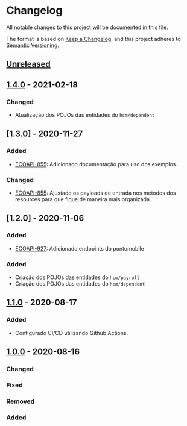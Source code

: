 # Changelog

All notable changes to this project will be documented in this file.

The format is based on [Keep a Changelog](https://keepachangelog.com/en/1.0.0/),
and this project adheres to [Semantic Versioning](https://semver.org/spec/v2.0.0.html).

## [Unreleased]

## [1.4.0] - 2021-02-18

### Changed

-   Atualização dos POJOs das entidades do `hcm/dependent`

## [1.3.0] - 2020-11-27

### Added

-   [ECOAPI-855](https://jira.senior.com.br/browse/ECOAPI-855): Adicionado documentação para uso dos exemplos.

### Changed

-   [ECOAPI-855](https://jira.senior.com.br/browse/ECOAPI-855): Ajustado os payloads de entrada nos metodos dos resources para que fique de maneira mais organizada.

## [1.2.0] - 2020-11-06

### Added

-   [ECOAPI-927](https://jira.senior.com.br/browse/ECOAPI-927): Adicionado endpoints do pontomobile

### Added

-   Criação dos POJOs das entidades do `hcm/payroll`
-   Criação dos POJOs das entidades do `hcm/dependent`

## [1.1.0] - 2020-08-17

### Added

-   Configurado CI/CD utilizando Github Actions.

## [1.0.0] - 2020-08-16

### Changed

### Fixed

### Removed

### Added

[Unreleased]: https://github.com/dev-senior-com-br/senior-hcm-node/compare/1.4.0...HEAD

[1.4.0]: https://github.com/dev-senior-com-br/senior-hcm-node/compare/1.3.0...1.4.0

[1.1.0]: https://github.com/dev-senior-com-br/senior-hcm-node/compare/v1.0.0...1.1.0

[1.0.0]: https://github.com/dev-senior-com-br/senior-hcm-node/releases/tag/v1.0.0
